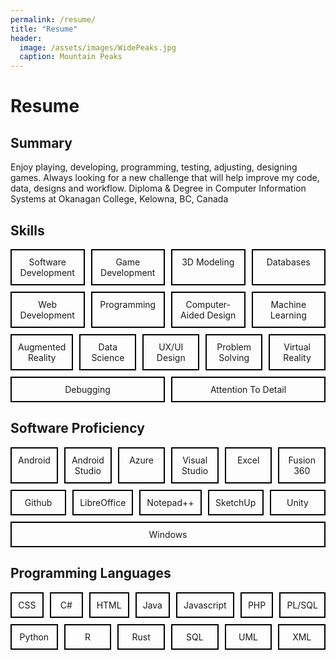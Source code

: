 ```yaml
---
permalink: /resume/
title: "Resume"
header:
  image: /assets/images/WidePeaks.jpg
  caption: Mountain Peaks
---
```

<div>
  <h1>Resume</h1>
  <h2>Summary</h2>
  <p>Enjoy playing, developing, programming, testing, adjusting, designing games. Always looking for a new challenge that will help improve my code, data, designs and workflow. Diploma & Degree in Computer Information Systems at Okanagan College, Kelowna, BC, Canada</p>
  <h2>Skills</h2>
<div style="display: flex; gap: 10px; flex-wrap: wrap;">
  <div style="border: 2px solid #000; padding: 10px; text-align: center; flex: 1;">Software Development</div>
  <div style="border: 2px solid #000; padding: 10px; text-align: center; flex: 1;">Game Development</div>
  <div style="border: 2px solid #000; padding: 10px; text-align: center; flex: 1;">3D Modeling</div>
  <div style="border: 2px solid #000; padding: 10px; text-align: center; flex: 1;">Databases</div>
  <div style="border: 2px solid #000; padding: 10px; text-align: center; flex: 1;">Web Development</div>
  <div style="border: 2px solid #000; padding: 10px; text-align: center; flex: 1;">Programming</div>
  <div style="border: 2px solid #000; padding: 10px; text-align: center; flex: 1;">Computer-Aided Design</div>
  <div style="border: 2px solid #000; padding: 10px; text-align: center; flex: 1;">Machine Learning</div>
  <div style="border: 2px solid #000; padding: 10px; text-align: center; flex: 1;">Augmented Reality</div>
  <div style="border: 2px solid #000; padding: 10px; text-align: center; flex: 1;">Data Science</div>
  <div style="border: 2px solid #000; padding: 10px; text-align: center; flex: 1;">UX/UI Design</div>
  <div style="border: 2px solid #000; padding: 10px; text-align: center; flex: 1;">Problem Solving</div>
  <div style="border: 2px solid #000; padding: 10px; text-align: center; flex: 1;">Virtual Reality</div>
  <div style="border: 2px solid #000; padding: 10px; text-align: center; flex: 1;">Debugging</div>
  <div style="border: 2px solid #000; padding: 10px; text-align: center; flex: 1;">Attention To Detail</div>
</div>
<h2>Software Proficiency</h2>
<div style="display: flex; gap: 10px; flex-wrap: wrap;">
  <div style="border: 2px solid #000; padding: 10px; text-align: center; flex: 1;">Android</div>
  <div style="border: 2px solid #000; padding: 10px; text-align: center; flex: 1;">Android Studio</div>
  <div style="border: 2px solid #000; padding: 10px; text-align: center; flex: 1;">Azure</div>
  <div style="border: 2px solid #000; padding: 10px; text-align: center; flex: 1;">Visual Studio</div>
  <div style="border: 2px solid #000; padding: 10px; text-align: center; flex: 1;">Excel</div>
  <div style="border: 2px solid #000; padding: 10px; text-align: center; flex: 1;">Fusion 360</div>
  <div style="border: 2px solid #000; padding: 10px; text-align: center; flex: 1;">Github</div>
  <div style="border: 2px solid #000; padding: 10px; text-align: center; flex: 1;">LibreOffice</div>
  <div style="border: 2px solid #000; padding: 10px; text-align: center; flex: 1;">Notepad++</div>
  <div style="border: 2px solid #000; padding: 10px; text-align: center; flex: 1;">SketchUp</div>
  <div style="border: 2px solid #000; padding: 10px; text-align: center; flex: 1;">Unity</div>
  <div style="border: 2px solid #000; padding: 10px; text-align: center; flex: 1;">Windows</div>
</div>
<h2>Programming Languages</h2>
<div style="display: flex; gap: 10px; flex-wrap: wrap;">
  <div style="border: 2px solid #000; padding: 10px; text-align: center; flex: 1;">CSS</div>
  <div style="border: 2px solid #000; padding: 10px; text-align: center; flex: 1;">C#</div>
  <div style="border: 2px solid #000; padding: 10px; text-align: center; flex: 1;">HTML</div>
  <div style="border: 2px solid #000; padding: 10px; text-align: center; flex: 1;">Java</div>
  <div style="border: 2px solid #000; padding: 10px; text-align: center; flex: 1;">Javascript</div>
  <div style="border: 2px solid #000; padding: 10px; text-align: center; flex: 1;">PHP</div>
  <div style="border: 2px solid #000; padding: 10px; text-align: center; flex: 1;">PL/SQL</div>
  <div style="border: 2px solid #000; padding: 10px; text-align: center; flex: 1;">Python</div>
  <div style="border: 2px solid #000; padding: 10px; text-align: center; flex: 1;">R</div>
  <div style="border: 2px solid #000; padding: 10px; text-align: center; flex: 1;">Rust</div>
  <div style="border: 2px solid #000; padding: 10px; text-align: center; flex: 1;">SQL</div>
  <div style="border: 2px solid #000; padding: 10px; text-align: center; flex: 1;">UML</div>
  <div style="border: 2px solid #000; padding: 10px; text-align: center; flex: 1;">XML</div>
</div>
</div>

